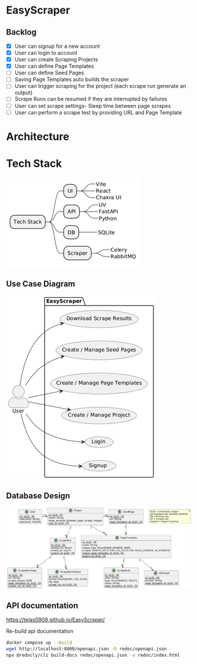 # EasyScraper

## Backlog
- [x] User can signup for a new account
- [x] User can login to account
- [x] User can create Scraping Projects
- [x] User can define Page Templates
- [ ] User can define Seed Pages
- [ ] Saving Page Templates auto builds the scraper
- [ ] User can trigger scraping for the project (each scrape run generate an output)
- [ ] Scrape Runs can be resumed if they are interrupted by failures
- [ ] User can set scrape settings- Sleep time between page scrapes
- [ ] User can perform a scrape test by providing URL and Page Template

# Architecture

# Tech Stack

![Tech Stack](plantuml/output/tech-stack.png)

## Use Case Diagram

![Use case diagram](plantuml/output/use-case-diagram.png)

## Database Design

![Database design](plantuml/output/db-schema.png)

## API documentation

https://tejas0908.github.io/EasyScraper/

Re-build api documentation
```bash
docker compose up --build
wget http://localhost:8000/openapi.json -O redoc/openapi.json
npx @redocly/cli build-docs redoc/openapi.json -o redoc/index.html
```